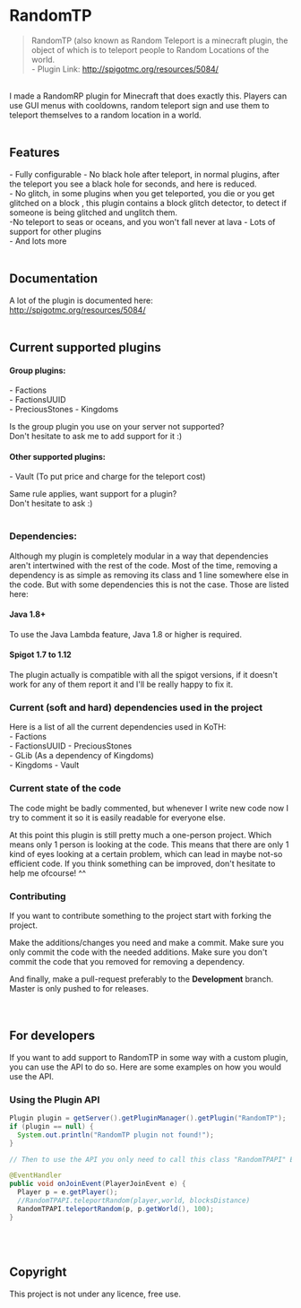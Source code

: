 # RandomTP

> RandomTP (also known as Random Teleport is a minecraft plugin, the object of which is to teleport people to Random Locations of the world.  
\- Plugin Link: http://spigotmc.org/resources/5084/

<br />I made a RandomRP plugin for Minecraft that does exactly this. Players can use GUI menus with cooldowns, random teleport sign and use them to teleport themselves to a random location in a world.
<br /><br />
## Features
\- Fully configurable 
\- No black hole after teleport, in normal plugins, after the teleport you see a black hole for seconds, and here is reduced.  
\- No glitch, in some plugins when you get teleported, you die or you get glitched on a block , this plugin contains a block glitch detector, to detect if someone is being glitched and unglitch them.  
\-No teleport to seas or oceans, and you won't fall never at lava
\- Lots of support for other plugins   
\- And lots more  
<br />
## Documentation
A lot of the plugin is documented here:  
http://spigotmc.org/resources/5084/
<br /><br />
## Current supported plugins
#### Group plugins:
\- Factions  
\- FactionsUUID  
\- PreciousStones 
\- Kingdoms  
  
Is the group plugin you use on your server not supported?   
Don't hesitate to ask me to add support for it :)


#### Other supported plugins:
\- Vault (To put price and charge for the teleport cost)

Same rule applies, want support for a plugin?  
Don't hesitate to ask :)<br /><br />  

### Dependencies:
Although my plugin is completely modular in a way that dependencies aren't intertwined with the rest of the code. Most of the time, removing a dependency is as simple as removing its class and 1 line somewhere else in the code. But with some dependencies this is not the case. Those are listed here:

#### Java 1.8+
To use the Java Lambda feature, Java 1.8 or higher is required.

#### Spigot 1.7 to 1.12
The plugin actually is compatible with all the spigot versions, if it doesn't work for any of them report it and I'll be really happy to fix it.

### Current (soft and hard) dependencies used in the project
Here is a list of all the current dependencies used in KoTH:  
\- Factions  
\- FactionsUUID 
\- PreciousStones  
\- GLib (As a dependency of Kingdoms)  
\- Kingdoms 
\- Vault

### Current state of the code
The code might be badly commented, but whenever I write new code now I try to comment it so it is easily readable for everyone else.  
  
At this point this plugin is still pretty much a one-person project. Which means only 1 person is looking at the code. This means that there are only 1 kind of eyes looking at a certain problem, which can lead in maybe not-so efficient code. If you think something can be improved, don't hesitate to help me ofcourse! ^^<br />  

### Contributing
If you want to contribute something to the project start with forking the project. 

Make the additions/changes you need and make a commit. Make sure you only commit the code with the needed additions. Make sure you don't commit the code that you removed for removing a dependency.  
  
And finally, make a pull-request preferably to the **Development** branch. Master is only pushed to for releases.  
<br /><br />
## For developers
If you want to add support to RandomTP in some way with a custom plugin, you can use the API to do so. Here are some examples on how you would use the API.

### Using the Plugin API
```java
Plugin plugin = getServer().getPluginManager().getPlugin("RandomTP");
if (plugin == null) {
  System.out.println("RandomTP plugin not found!");
}

// Then to use the API you only need to call this class "RandomTPAPI" Example:

@EventHandler
public void onJoinEvent(PlayerJoinEvent e) {
  Player p = e.getPlayer();
  //RandomTPAPI.teleportRandom(player,world, blocksDistance)
  RandomTPAPI.teleportRandom(p, p.getWorld(), 100);
}
```

<br /><br />
## Copyright
This project is not under any licence, free use.